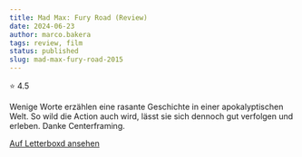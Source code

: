 ```yaml
---
title: Mad Max: Fury Road (Review)
date: 2024-06-23
author: marco.bakera
tags: review, film
status: published
slug: mad-max-fury-road-2015
---
```


⭐ 4.5

Wenige Worte erzählen eine rasante Geschichte in einer apokalyptischen Welt. So wild die Action auch wird, lässt sie sich dennoch gut verfolgen und erleben. Danke Centerframing.

[Auf Letterboxd ansehen](https://boxd.it/6Jp2Gh)

